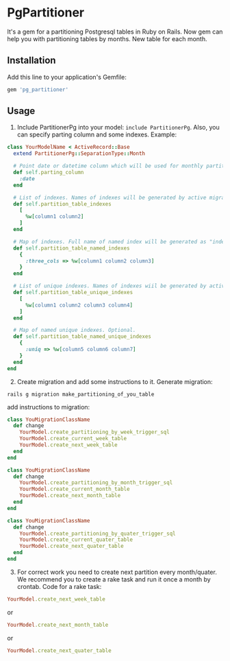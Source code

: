 # PgPartitioner

It's a gem for a partitioning Postgresql tables in Ruby on Rails.
Now gem can help you with partitioning tables by months. New table for each month.

## Installation

Add this line to your application's Gemfile:

```ruby
gem 'pg_partitioner'
```

## Usage

1) Include PartitionerPg into your model: `include PartitionerPg`. Also, you can specify parting column and some indexes.
Example:
```ruby
class YourModelName < ActiveRecord::Base
  extend PartitionerPg::SeparationType::Month

  # Point date or datetime column which will be used for monthly partitioning. Optional (:created_at uses by default)
  def self.parting_column
    :date
  end

  # List of indexes. Names of indexes will be generated by active migration. Optional.
  def self.partition_table_indexes
    [
      %w[column1 column2]
    ]
  end

  # Map of indexes. Full name of named index will be generated as "index_[partition_name]_[name_of_index_from_map]". Optional.
  def self.partition_table_named_indexes
    {
      :three_cols => %w[column1 column2 column3]
    }  
  end

  # List of unique indexes. Names of indexes wiil be generated by active migration. Optional.
  def self.partition_table_unique_indexes
    [
      %w[column1 column2 column3 column4]
    ]
  end

  # Map of named unique indexes. Optional.
  def self.partition_table_named_unique_indexes
    {
      :uniq => %w[column5 column6 column7]
    }
  end
end
```
2) Create migration and add some instructions to it. Generate migration:

```
rails g migration make_partitioning_of_you_table
```

add instructions to migration:

```ruby
class YouMigrationClassName
  def change
    YourModel.create_partitioning_by_week_trigger_sql
    YourModel.create_current_week_table
    YourModel.create_next_week_table
  end
end
```

```ruby
class YouMigrationClassName
  def change
    YourModel.create_partitioning_by_month_trigger_sql
    YourModel.create_current_month_table
    YourModel.create_next_month_table
  end
end
```

```ruby
class YouMigrationClassName
  def change
    YourModel.create_partitioning_by_quater_trigger_sql
    YourModel.create_current_quater_table
    YourModel.create_next_quater_table
  end
end
```

3) For correct work you need to create next partition every month/quater.
  We recommend you to create a rake task and run it once a month by crontab. Code for a rake task:

```ruby
YourModel.create_next_week_table
```
  or
```ruby
YourModel.create_next_month_table
```
or
```ruby
YourModel.create_next_quater_table
```
